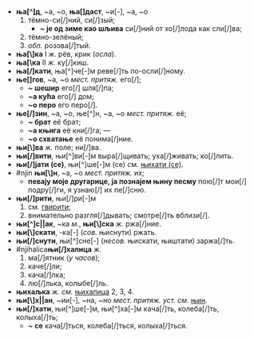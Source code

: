 * **ња[^]д**, ~а, ~о, **ња[\]даст**, ~и[-], ~а, ~о
  1. тёмно-си[/]ний, си[/]зый; 
     * **~ је од зиме као шљива** си[/]ний от хо[/]лода как сли[/]ва; 
  2. тёмно-зелёный;
  3. *обл.* розова[/]тый. 
* **ња[\\]ка** I *ж.* рёв, крик (*осла*).
* **ња[\\ка** II *ж.* ку[/]киш.
* **ња[/]кати**, ња[^]че[-]м реве[/]ть по-осли[/]ному. 
* **ње[\]гов**, ~а, ~о *мест.* *притяж.* его[/]; 
  * **~ шешир** его[/] шля[/]па; 
  * **~а кућа** его[/] дом;
  * **~о перо** его перо[/]. 
* **ње[/]зин**, ~а, ~о, ње[^]н, ~а, ~о *мест.* *притяж.* её;
  * **~ брат** её брат; 
  * **~а књига** её кни[/]га; —
  * **~о схватање** её понима[/]ние. 
* **њи[\\]ва** *ж.* поле; ни[/]ва. 
* **њи[/]вити**, њи[^]ви[-]м выра[/]щивать; уха[/]живать; ко[/]лить. 
* **њи[/]јати (се)**, њи[^]ше[-]м (се) см. [њихати (се)](/nj/#njihati-se). 
* #njin **њи[\\]н**, ~а, ~о *мест.* *притяж.* их; 
  * **певају моје другарице, ја познајем њину песму** пою[/]т мои[/] подру[/]ги, я узнаю[/] их пе[/]сню. 
* **њи[/]рити**, њи[/]ри[-]м 
  1. см. [гвирити](/g/#gviriti);
  2. внимательно разгля[/]дывать; смотре[/]ть вблизи[/].
* **њи[^]с||ак**, ~ка *м.*, **њи[\\]ска** *ж.* ржа[/]ние.
* **њи[\\]скати**, -ка[-] (*сов.* њиснути) ржать. 
* **њи[/]снути**, њи[^]сне[-] (*несов.* њискати, њиштати) заржа[/]ть. 
* #njihalica**њи[/]халица** ж. 
  1. ма[/]ятник (*у часов*); 
  2. каче[/]ли;
  3. кача[/]лка;
  4. лю[/]лька, колыбе[/]ль. 
* **њихаљка** *ж.* *см.* [њихалица](/nj/#njihalica) 2, 3, 4. 
* **њи[\\]х||ан**, ~ии[-], ~на, ~но *мест.* *притяж.* *уст.* *см.* [њин](/nj/#njin).
* **њи[/]хати**, њи[^]ше[-]м, њи[^]ха[-]м кача[/]ть, колеба[/]ть, колыха[/]ть;
  * **~ се** кача[/]ться, колеба[/]ться, колыха[/]ться.
